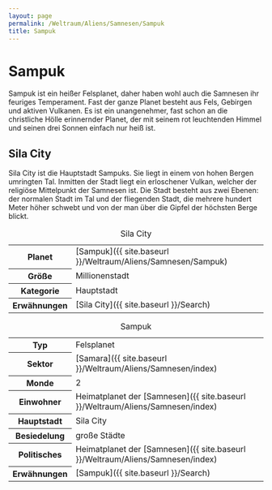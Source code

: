 ```yaml
---
layout: page
permalink: /Weltraum/Aliens/Samnesen/Sampuk
title: Sampuk
---
```



# Sampuk


Sampuk ist ein heißer Felsplanet, daher haben wohl auch die Samnesen ihr feuriges Temperament. Fast der ganze Planet besteht aus Fels, Gebirgen und aktiven Vulkanen. Es ist ein unangenehmer, fast schon an die christliche Hölle erinnernder Planet, der mit seinem rot leuchtenden Himmel und seinen drei Sonnen einfach nur heiß ist.

## Sila City

Sila City ist die Hauptstadt Sampuks. Sie liegt in einem von hohen Bergen umringten Tal. Inmitten der Stadt liegt ein erloschener Vulkan, welcher der religiöse Mittelpunkt der Samnesen ist. Die Stadt besteht aus zwei Ebenen: der normalen Stadt im Tal und der fliegenden Stadt, die mehrere hundert Meter höher schwebt und von der man über die Gipfel der höchsten Berge blickt.

<table data-type="stadt">
<caption>Sila City</caption>
<tbody>
<tr><th>Planet</th><td>[Sampuk]({{ site.baseurl }}/Weltraum/Aliens/Samnesen/Sampuk)</td></tr>
<tr><th>Größe</th><td>Millionenstadt</td></tr>
<tr><th>Kategorie</th><td>Hauptstadt</td></tr>
<tr><th>Erwähnungen</th><td>[Sila City]({{ site.baseurl }}/Search)</td></tr>
</tbody>
</table>

<aside>
<table data-type="planet">
<caption>Sampuk</caption>
<tbody>
<tr><th>Typ</th><td>Felsplanet</td></tr>
<tr><th>Sektor</th><td>[Samara]({{ site.baseurl }}/Weltraum/Aliens/Samnesen/index)</td></tr>
<tr><th>Monde</th><td>2</td></tr>
<tr><th>Einwohner</th><td>Heimatplanet der [Samnesen]({{ site.baseurl }}/Weltraum/Aliens/Samnesen/index)</td></tr>
<tr><th>Hauptstadt</th><td>Sila City</td></tr>
<tr><th>Besiedelung</th><td>große Städte</td></tr>
<tr><th>Politisches</th><td>Heimatplanet der [Samnesen]({{ site.baseurl }}/Weltraum/Aliens/Samnesen/index)</td></tr>
<tr><th>Erwähnungen</th><td>[Sampuk]({{ site.baseurl }}/Search)</td></tr>
</tbody>
</table>

</aside>

